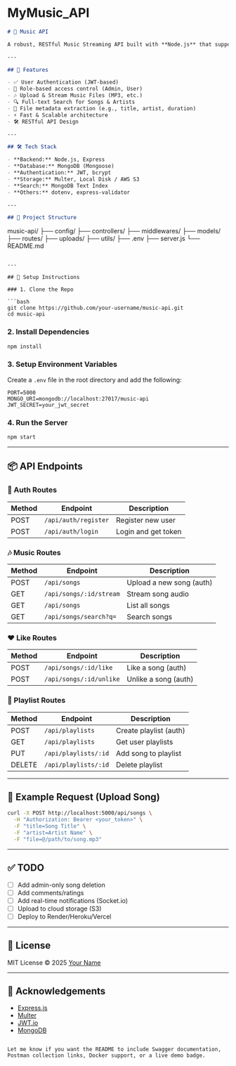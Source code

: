 # MyMusic_API

```markdown
# 🎵 Music API

A robust, RESTful Music Streaming API built with **Node.js** that supports user authentication, file uploads, music streaming, playlist management, search, likes, and more.

---

## 🚀 Features

- ✅ User Authentication (JWT-based)
- 🔐 Role-based access control (Admin, User)
- 🎶 Upload & Stream Music Files (MP3, etc.)
- 🔍 Full-text Search for Songs & Artists
- 🧾 File metadata extraction (e.g., title, artist, duration)
- ⚡ Fast & Scalable architecture
- 🛠️ RESTful API Design

---

## 🛠️ Tech Stack

- **Backend:** Node.js, Express
- **Database:** MongoDB (Mongoose)
- **Authentication:** JWT, bcrypt
- **Storage:** Multer, Local Disk / AWS S3
- **Search:** MongoDB Text Index
- **Others:** dotenv, express-validator

---

## 📁 Project Structure

```

music-api/
├── config/
├── controllers/
├── middlewares/
├── models/
├── routes/
├── uploads/
├── utils/
├── .env
├── server.js
└── README.md

````

---

## 🔧 Setup Instructions

### 1. Clone the Repo

```bash
git clone https://github.com/your-username/music-api.git
cd music-api
````

### 2. Install Dependencies

```bash
npm install
```

### 3. Setup Environment Variables

Create a `.env` file in the root directory and add the following:

```env
PORT=5000
MONGO_URI=mongodb://localhost:27017/music-api
JWT_SECRET=your_jwt_secret
```

### 4. Run the Server

```bash
npm start
```

---

## 📦 API Endpoints

### 🔐 Auth Routes

| Method | Endpoint             | Description         |
| ------ | -------------------- | ------------------- |
| POST   | `/api/auth/register` | Register new user   |
| POST   | `/api/auth/login`    | Login and get token |

### 🎶 Music Routes

| Method | Endpoint                | Description              |
| ------ | ----------------------- | ------------------------ |
| POST   | `/api/songs`            | Upload a new song (auth) |
| GET    | `/api/songs/:id/stream` | Stream song audio        |
| GET    | `/api/songs`            | List all songs           |
| GET    | `/api/songs/search?q=`  | Search songs             |

### ❤️ Like Routes

| Method | Endpoint                | Description          |
| ------ | ----------------------- | -------------------- |
| POST   | `/api/songs/:id/like`   | Like a song (auth)   |
| POST   | `/api/songs/:id/unlike` | Unlike a song (auth) |

### 📂 Playlist Routes

| Method | Endpoint             | Description            |
| ------ | -------------------- | ---------------------- |
| POST   | `/api/playlists`     | Create playlist (auth) |
| GET    | `/api/playlists`     | Get user playlists     |
| PUT    | `/api/playlists/:id` | Add song to playlist   |
| DELETE | `/api/playlists/:id` | Delete playlist        |

---

## 🧪 Example Request (Upload Song)

```bash
curl -X POST http://localhost:5000/api/songs \
  -H "Authorization: Bearer <your_token>" \
  -F "title=Song Title" \
  -F "artist=Artist Name" \
  -F "file=@/path/to/song.mp3"
```

---

## ✅ TODO

* [ ] Add admin-only song deletion
* [ ] Add comments/ratings
* [ ] Add real-time notifications (Socket.io)
* [ ] Upload to cloud storage (S3)
* [ ] Deploy to Render/Heroku/Vercel

---

## 📄 License

MIT License © 2025 [Your Name](https://github.com/your-username)

---

## 🙌 Acknowledgements

* [Express.js](https://expressjs.com/)
* [Multer](https://github.com/expressjs/multer)
* [JWT.io](https://jwt.io/)
* [MongoDB](https://www.mongodb.com/)

```

Let me know if you want the README to include Swagger documentation, Postman collection links, Docker support, or a live demo badge.
```
